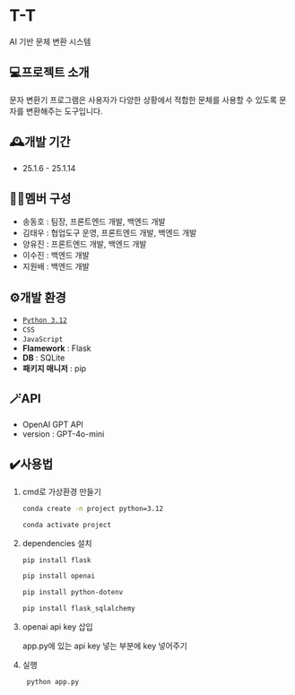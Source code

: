 # T-T
AI 기반 문체 변환 시스템


## 💻프로젝트 소개
문자 변환기 프로그램은 사용자가 다양한 상황에서 적합한 문체를 사용할 수 있도록 문자를 변환해주는 도구입니다.


## 🕰️개발 기간
* 25.1.6 - 25.1.14


## 🧑‍💻멤버 구성
* 송동호 : 팀장, 프론트엔드 개발, 백엔드 개발
* 김태우 : 협업도구 운영, 프론트엔드 개발, 백엔드 개발
* 양유진 : 프론트엔드 개발, 백엔드 개발
* 이수진 : 백엔드 개발
* 지원배 : 백엔드 개발


## ⚙️개발 환경
- [`Python 3.12`](https://github.com/conda-forge "conda-forge")
- `CSS`
- `JavaScript`
- **Flamework** : Flask
- **DB** : SQLite
- **패키지 매니저** : pip


## 🪄API
* OpenAI GPT API
* version : GPT-4o-mini


## ✔️사용법
1. cmd로 가상환경 만들기

   ```bash
   conda create -n project python=3.12

   conda activate project
   ```
   
2. dependencies 설치

   ```bash
   pip install flask

   pip install openai

   pip install python-dotenv

   pip install flask_sqlalchemy
   ```

3. openai api key 삽입

   
   app.py에 있는 api key 넣는 부분에 key 넣어주기


4. 실행

   ```bash
    python app.py
   ```

